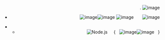 <div align="right">
  
. ![image](https://github.com/29Kumait/29Kumait/assets/137179507/4ac2087a-e3f5-4f02-8feb-3ba5ad47bef1)
  -  ![image](https://github.com/29Kumait/29Kumait/assets/137179507/c09a2608-8194-4374-a4fb-35bbd16b3b33)![image](https://github.com/29Kumait/29Kumait/assets/137179507/79f02909-2de6-427f-8510-5d946e62fbd6)   ![image](https://github.com/29Kumait/29Kumait/assets/137179507/c48e5d81-8dce-4693-9f45-e159c69adcda) &nbsp; &nbsp; &nbsp;  ![image](https://github.com/29Kumait/29Kumait/assets/137179507/413c02a6-f83a-4e00-9191-8eea7e9edde6)

       

  - - ![Node.js](https://img.shields.io/badge/Node.js-339933?style=for-the-badge&logo=nodedotjs&logoColor=white)  &nbsp; &nbsp;   {  &nbsp; ![image](https://github.com/29Kumait/29Kumait/assets/137179507/b5379aa4-f58a-44b2-950e-d66e6dd941c1)![image](https://github.com/29Kumait/29Kumait/assets/137179507/5977266a-555c-466b-b9e9-5f33dc2cc18c) &nbsp; }

</div>


